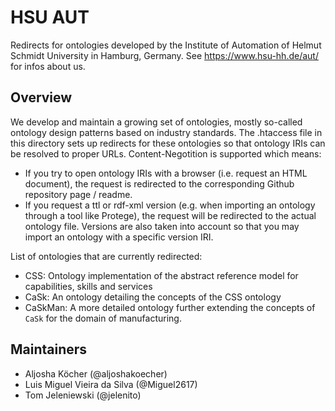 # HSU AUT
Redirects for ontologies developed by the Institute of Automation of Helmut Schmidt University in Hamburg, Germany. See https://www.hsu-hh.de/aut/ for infos about us.

## Overview
We develop and maintain a growing set of ontologies, mostly so-called ontology design patterns based on industry standards. The .htaccess file in this directory sets up redirects for these ontologies so that ontology IRIs can be resolved to proper URLs.
Content-Negotition is supported which means:
- If you try to open ontology IRIs with a browser (i.e. request an HTML document), the request is redirected to the corresponding Github repository page / readme.
- If you request a ttl or rdf-xml version (e.g. when importing an ontology through a tool like Protege), the request will be redirected to the actual ontology file. Versions are also taken into account so that you may import an ontology with a specific version IRI.

List of ontologies that are currently redirected:
- CSS: Ontology implementation of the abstract reference model for capabilities, skills and services
- CaSk: An ontology detailing the concepts of the CSS ontology
- CaSkMan: A more detailed ontology further extending the concepts of `CaSk` for the domain of manufacturing.


## Maintainers
- Aljosha Köcher (@aljoshakoecher)
- Luis Miguel Vieira da Silva (@Miguel2617)
- Tom Jeleniewski (@jelenito)
